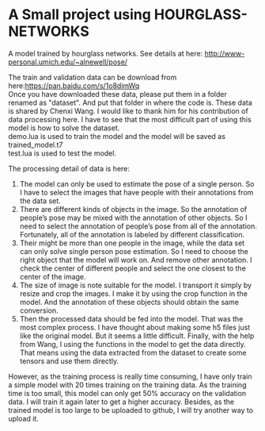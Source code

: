 # A Small project using HOURGLASS-NETWORKS
A model trained by hourglass networks. See details at here: http://www-personal.umich.edu/~alnewell/pose/

The train and validation data can be download from here:https://pan.baidu.com/s/1o8dimWq  
Once you have downloaded these data, please put them in a folder renamed as "dataset". And put that folder in where the code is.
These data is shared by Chenxi Wang. I would like to thank him for his contribution of data processing here. I have to see that the most difficult part of using this model is how to solve the dataset.    
demo.lua is used to train the model and the model will be saved as trained_model.t7  
test.lua is used to test the model.

The processing detail of data is here:  
<h>
1)	The model can only be used to estimate the pose of a single person. So I have to select the images that have people with their annotations from the data set.  
2)	There are different kinds of objects in the image. So the annotation of people’s pose may be mixed with the annotation of other objects. So I need to select the annotation of people’s pose from all of the annotation. Fortunately, all of the annotation is labeled by different classification.  
3)	Their might be more than one people in the image, while the data set can only solve single person pose estimation. So I need to choose the right object that the model will work on. And remove other annotation. I check the center of different people and select the one closest to the center of the image.  
4)	The size of image is note suitable for the model. I transport it simply by resize and crop the images. I make it by using the crop function in the model. And the annotation of these objects should obtain the same conversion.  
5)	Then the processed data should be fed into the model. That was the most complex process. I have thought about making some h5 files just like the original model. But it seems a little difficult. Finally, with the help from Wang, I using the functions in the model to get the data directly. That means using the data extracted from the dataset to create some tensors and use them directly.  
</h>
However, as the training process is really time consuming, I have only train a simple model with 20 times training on the training data. As the training time is too small, this model can only get 50% accuracy on the validation data. I will train it again later to get a higher accuracy. Besides, as the trained model is too large to be uploaded to github, I will try another way to upload it.

